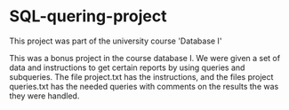 # SQL-quering-project
This project was part of the university course 'Database I'

This was a bonus project in the course database I.
We were given a set of data and instructions to get certain reports by using queries and subqueries.
The file project.txt has the instructions, and the files project queries.txt has the needed queries with comments on the results the was they were handled.
